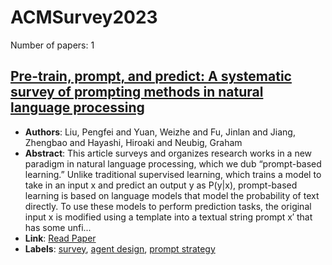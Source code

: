 # ACMSurvey2023

Number of papers: 1

## [Pre-train, prompt, and predict: A systematic survey of prompting methods in natural language processing](paper_1.md)
- **Authors**: Liu, Pengfei and Yuan, Weizhe and Fu, Jinlan and Jiang, Zhengbao and Hayashi, Hiroaki and Neubig, Graham
- **Abstract**: This article surveys and organizes research works in a new paradigm in natural language processing, which we dub “prompt-based learning.” Unlike traditional supervised learning, which trains a model to take in an input x and predict an output y as P(y|x), prompt-based learning is based on language models that model the probability of text directly. To use these models to perform prediction tasks, the original input x is modified using a template into a textual string prompt x′ that has some unfi...
- **Link**: [Read Paper](https://arxiv.org/pdf/2107.13586)
- **Labels**: [survey](../../labels/survey.md), [agent design](../../labels/agent_design.md), [prompt strategy](../../labels/prompt_strategy.md)
